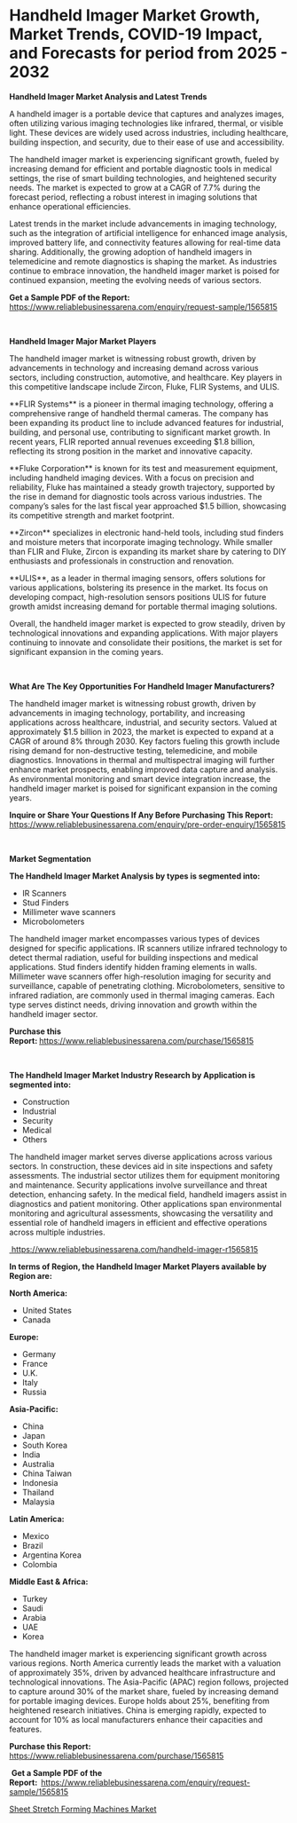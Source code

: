 <p><h1>Handheld Imager Market Growth, Market Trends, COVID-19 Impact, and Forecasts for period from 2025 - 2032</h1></p><p><strong>Handheld Imager Market Analysis and Latest Trends</strong></p>
<p><p>A handheld imager is a portable device that captures and analyzes images, often utilizing various imaging technologies like infrared, thermal, or visible light. These devices are widely used across industries, including healthcare, building inspection, and security, due to their ease of use and accessibility. </p><p>The handheld imager market is experiencing significant growth, fueled by increasing demand for efficient and portable diagnostic tools in medical settings, the rise of smart building technologies, and heightened security needs. The market is expected to grow at a CAGR of 7.7% during the forecast period, reflecting a robust interest in imaging solutions that enhance operational efficiencies.</p><p>Latest trends in the market include advancements in imaging technology, such as the integration of artificial intelligence for enhanced image analysis, improved battery life, and connectivity features allowing for real-time data sharing. Additionally, the growing adoption of handheld imagers in telemedicine and remote diagnostics is shaping the market. As industries continue to embrace innovation, the handheld imager market is poised for continued expansion, meeting the evolving needs of various sectors.</p></p>
<p><strong>Get a Sample PDF of the Report:&nbsp;</strong> <a href="https://www.reliablebusinessarena.com/enquiry/request-sample/1565815?utm_campaign=2477&utm_medium=2&utm_source=Github&utm_content=ia&utm_term=16022025&utm_id=handheld-imager">https://www.reliablebusinessarena.com/enquiry/request-sample/1565815</a></p>
<p>&nbsp;</p>
<p><strong>Handheld Imager Major Market Players</strong></p>
<p><p>The handheld imager market is witnessing robust growth, driven by advancements in technology and increasing demand across various sectors, including construction, automotive, and healthcare. Key players in this competitive landscape include Zircon, Fluke, FLIR Systems, and ULIS. </p><p>**FLIR Systems** is a pioneer in thermal imaging technology, offering a comprehensive range of handheld thermal cameras. The company has been expanding its product line to include advanced features for industrial, building, and personal use, contributing to significant market growth. In recent years, FLIR reported annual revenues exceeding $1.8 billion, reflecting its strong position in the market and innovative capacity.</p><p>**Fluke Corporation** is known for its test and measurement equipment, including handheld imaging devices. With a focus on precision and reliability, Fluke has maintained a steady growth trajectory, supported by the rise in demand for diagnostic tools across various industries. The company’s sales for the last fiscal year approached $1.5 billion, showcasing its competitive strength and market footprint.</p><p>**Zircon** specializes in electronic hand-held tools, including stud finders and moisture meters that incorporate imaging technology. While smaller than FLIR and Fluke, Zircon is expanding its market share by catering to DIY enthusiasts and professionals in construction and renovation. </p><p>**ULIS**, as a leader in thermal imaging sensors, offers solutions for various applications, bolstering its presence in the market. Its focus on developing compact, high-resolution sensors positions ULIS for future growth amidst increasing demand for portable thermal imaging solutions.</p><p>Overall, the handheld imager market is expected to grow steadily, driven by technological innovations and expanding applications. With major players continuing to innovate and consolidate their positions, the market is set for significant expansion in the coming years.</p></p>
<p>&nbsp;</p>
<p><strong>What Are The Key Opportunities For Handheld Imager Manufacturers?</strong></p>
<p><p>The handheld imager market is witnessing robust growth, driven by advancements in imaging technology, portability, and increasing applications across healthcare, industrial, and security sectors. Valued at approximately $1.5 billion in 2023, the market is expected to expand at a CAGR of around 8% through 2030. Key factors fueling this growth include rising demand for non-destructive testing, telemedicine, and mobile diagnostics. Innovations in thermal and multispectral imaging will further enhance market prospects, enabling improved data capture and analysis. As environmental monitoring and smart device integration increase, the handheld imager market is poised for significant expansion in the coming years.</p></p>
<p><strong>Inquire or Share Your Questions If Any Before Purchasing This Report:</strong> <a href="https://www.reliablebusinessarena.com/enquiry/pre-order-enquiry/1565815?utm_campaign=2477&utm_medium=2&utm_source=Github&utm_content=ia&utm_term=16022025&utm_id=handheld-imager">https://www.reliablebusinessarena.com/enquiry/pre-order-enquiry/1565815</a></p>
<p>&nbsp;</p>
<p><strong>Market Segmentation</strong></p>
<p><strong>The Handheld Imager Market Analysis by types is segmented into:</strong></p>
<p><ul><li>IR Scanners</li><li>Stud Finders</li><li>Millimeter wave scanners</li><li>Microbolometers</li></ul></p>
<p><p>The handheld imager market encompasses various types of devices designed for specific applications. IR scanners utilize infrared technology to detect thermal radiation, useful for building inspections and medical applications. Stud finders identify hidden framing elements in walls. Millimeter wave scanners offer high-resolution imaging for security and surveillance, capable of penetrating clothing. Microbolometers, sensitive to infrared radiation, are commonly used in thermal imaging cameras. Each type serves distinct needs, driving innovation and growth within the handheld imager sector.</p></p>
<p><strong>Purchase this Report:&nbsp;</strong><a href="https://www.reliablebusinessarena.com/purchase/1565815?utm_campaign=2477&utm_medium=2&utm_source=Github&utm_content=ia&utm_term=16022025&utm_id=handheld-imager">https://www.reliablebusinessarena.com/purchase/1565815</a></p>
<p>&nbsp;</p>
<p><strong>The Handheld Imager Market Industry Research by Application is segmented into:</strong></p>
<p><ul><li>Construction</li><li>Industrial</li><li>Security</li><li>Medical</li><li>Others</li></ul></p>
<p><p>The handheld imager market serves diverse applications across various sectors. In construction, these devices aid in site inspections and safety assessments. The industrial sector utilizes them for equipment monitoring and maintenance. Security applications involve surveillance and threat detection, enhancing safety. In the medical field, handheld imagers assist in diagnostics and patient monitoring. Other applications span environmental monitoring and agricultural assessments, showcasing the versatility and essential role of handheld imagers in efficient and effective operations across multiple industries.</p></p>
<p><a href="https://www.reliablebusinessarena.com/handheld-imager-r1565815?utm_campaign=2477&utm_medium=2&utm_source=Github&utm_content=ia&utm_term=16022025&utm_id=handheld-imager">&nbsp;https://www.reliablebusinessarena.com/handheld-imager-r1565815</a></p>
<p><strong>In terms of Region, the Handheld Imager Market Players available by Region are:</strong></p>
<p>
    <p> <strong> North America: </strong>
        <ul>
            <li>United States</li>
            <li>Canada</li>
        </ul>
        </p> 
    <p> <strong> Europe: </strong>
        <ul>
            <li>Germany</li>
            <li>France</li>
            <li>U.K.</li>
            <li>Italy</li>
            <li>Russia</li>
        </ul>
        </p> 
    <p> <strong> Asia-Pacific: </strong>
        <ul>
            <li>China</li>
            <li>Japan</li>
            <li>South Korea</li>
            <li>India</li>
            <li>Australia</li>
            <li>China Taiwan</li>
            <li>Indonesia</li>
            <li>Thailand</li>
            <li>Malaysia</li>
        </ul>
        </p> 
    <p> <strong> Latin America: </strong>
        <ul>
            <li>Mexico</li>
            <li>Brazil</li>
            <li>Argentina Korea</li>
            <li>Colombia</li>
        </ul>
        </p> 
    <p> <strong> Middle East & Africa: </strong>
        <ul>
            <li>Turkey</li>
            <li>Saudi</li>
            <li>Arabia</li>
            <li>UAE</li>
            <li>Korea</li>
        </ul>
    </p>
    </p>
<p><p>The handheld imager market is experiencing significant growth across various regions. North America currently leads the market with a valuation of approximately 35%, driven by advanced healthcare infrastructure and technological innovations. The Asia-Pacific (APAC) region follows, projected to capture around 30% of the market share, fueled by increasing demand for portable imaging devices. Europe holds about 25%, benefiting from heightened research initiatives. China is emerging rapidly, expected to account for 10% as local manufacturers enhance their capacities and features.</p></p>
<p><strong>Purchase this Report: </strong><a href="https://www.reliablebusinessarena.com/purchase/1565815?utm_campaign=2477&utm_medium=2&utm_source=Github&utm_content=ia&utm_term=16022025&utm_id=handheld-imager">https://www.reliablebusinessarena.com/purchase/1565815</a></p>
<p>&nbsp;<strong>Get a Sample PDF of the Report:&nbsp;&nbsp;</strong><a href="https://www.reliablebusinessarena.com/enquiry/request-sample/1565815?utm_campaign=2477&utm_medium=2&utm_source=Github&utm_content=ia&utm_term=16022025&utm_id=handheld-imager">https://www.reliablebusinessarena.com/enquiry/request-sample/1565815</a></p>
<p><strong></strong></p>
<p><p><a href="https://github.com/osbornrdaflalo/Market-Research-Report-List-1/blob/main/sheet-stretch-forming-machines-market.md?utm_campaign=2477&utm_medium=2&utm_source=Github&utm_content=ia&utm_term=16022025&utm_id=handheld-imager">Sheet Stretch Forming Machines Market</a></p></p>